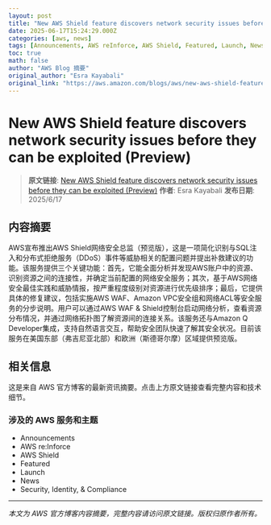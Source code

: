 ```yaml
---
layout: post
title: "New AWS Shield feature discovers network security issues before they can be exploited (Preview)"
date: 2025-06-17T15:24:29.000Z
categories: [aws, news]
tags: [Announcements, AWS reInforce, AWS Shield, Featured, Launch, News, Security Identity Compliance]
toc: true
math: false
author: "AWS Blog 摘要"
original_author: "Esra Kayabali"
original_link: "https://aws.amazon.com/blogs/aws/new-aws-shield-feature-discovers-network-security-issues-before-they-can-be-exploited-preview/"
---
```


# New AWS Shield feature discovers network security issues before they can be exploited (Preview)

> **原文链接**: [New AWS Shield feature discovers network security issues before they can be exploited (Preview)](https://aws.amazon.com/blogs/aws/new-aws-shield-feature-discovers-network-security-issues-before-they-can-be-exploited-preview/)
> **作者**: Esra Kayabali
> **发布日期**: 2025/6/17

## 内容摘要

AWS宣布推出AWS Shield网络安全总监（预览版），这是一项简化识别与SQL注入和分布式拒绝服务（DDoS）事件等威胁相关的配置问题并提出补救建议的功能。该服务提供三个关键功能：首先，它能全面分析并发现AWS账户中的资源、识别资源之间的连接性，并确定当前配置的网络安全服务；其次，基于AWS网络安全最佳实践和威胁情报，按严重程度级别对资源进行优先级排序；最后，它提供具体的修复建议，包括实施AWS WAF、Amazon VPC安全组和网络ACL等安全服务的分步说明。用户可以通过AWS WAF & Shield控制台启动网络分析，查看资源分布情况，并通过网络拓扑图了解资源间的连接关系。该服务还与Amazon Q Developer集成，支持自然语言交互，帮助安全团队快速了解其安全状况。目前该服务在美国东部（弗吉尼亚北部）和欧洲（斯德哥尔摩）区域提供预览版。

## 相关信息

这是来自 AWS 官方博客的最新资讯摘要。点击上方原文链接查看完整内容和技术细节。

### 涉及的 AWS 服务和主题

- Announcements
- AWS re:Inforce
- AWS Shield
- Featured
- Launch
- News
- Security, Identity, & Compliance

---

*本文为 AWS 官方博客内容摘要，完整内容请访问原文链接。版权归原作者所有。*